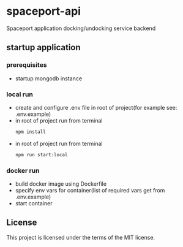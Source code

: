 # spaceport-api
Spaceport application docking/undocking service backend

## startup application 

### prerequisites
- startup mongodb instance

### local run
- create and configure .env file in root of project(for example see: .env.example)
- in root of project run from terminal     
    ```sh
    npm install
    ```
- in root of project run from terminal
    ```sh
    npm run start:local
    ```

### docker run
- build docker image using Dockerfile
- specify env vars for container(list of required vars get from .env.example)
- start container

## License
This project is licensed under the terms of the MIT license.